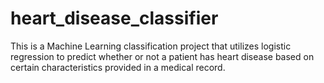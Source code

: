 # heart_disease_classifier
This is a Machine Learning classification project that utilizes logistic regression to predict whether or not a patient has heart disease based on certain characteristics provided in a medical record.
